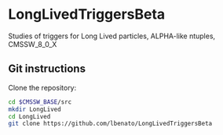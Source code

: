 # LongLivedTriggersBeta
Studies of triggers for Long Lived particles, ALPHA-like ntuples, CMSSW_8_0_X


## Git instructions

Clone the repository:

```bash
cd $CMSSW_BASE/src
mkdir LongLived
cd LongLived
git clone https://github.com/lbenato/LongLivedTriggersBeta
```
